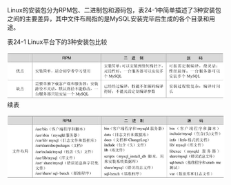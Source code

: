 

Linux的安装包分为RPM包、二进制包和源码包，表24-1中简单描述了3种安装包之间的主要差异，其中文件布局指的是MySQL安装完毕后生成的各个目录和用途。

表24-1 Linux平台下的3种安装包比较



![figure_0405_0189.jpg](../images/figure_0405_0189.jpg)
续表



![figure_0406_0190.jpg](../images/figure_0406_0190.jpg)


